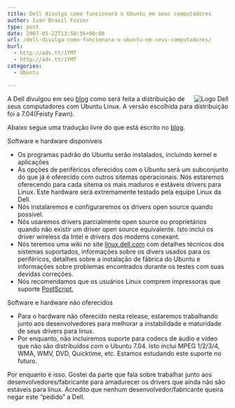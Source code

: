 ```yaml
---
title: Dell divulga como funcionará o Ubuntu em seus computadores
author: Ivan Brasil Fuzzer
type: post
date: 2007-05-22T13:58:56+00:00
url: /dell-divulga-como-funcionara-o-ubuntu-em-seus-computadores/
burl:
  - http://ads.tt/1YMT
  - http://ads.tt/1YMT
categories:
  - Ubuntu

---
```

<img src='http://www.fuzzer.com.br/ubuntero/wp-content/uploads/2007/05/dell-logo-redondo-thumb.gif' alt='Logo Dell' align="right" />A Dell divulgou em seu [blog][1] como será feita a distribuição de seus computadores com Ubuntu Linux. A versão escolhida para distribuição foi a 7.04(Feisty Fawn).
  
Abaixo segue uma tradução livre do que está escrito no [blog][1].

Software e hardware disponíveis</p> 

  * Os programas padrão do Ubuntu serão instalados, incluindo kernel e aplicações
  * As opções de periféricos oferecidos com o Ubuntu será um subconjunto do que já é oferecido com outros sitemas operacionais. Nós estaremos oferecendo para cada sitema os mais maduros e estáveis drivers para Linux. Este hardware será extremamente testado pela equipe Linux da Dell.
  * Nós instalaremos e configuraremos os drivers open source quando possível.
  * Nós usaremos drivers parcialmente open source ou proprietários quando não existir um driver open source equivalente. Isto inclui os driver wireless da Intel e drivers dos modems conexant.
  * Nós teremos uma wiki no site [linux.dell.com][2] com detalhes técnicos dos sistemas suportados, informações sobre os divers usados para os periféricos, detalhes sobre a instalação de fábrica do Ubuntu e informações sobre problemas encontrados durante os testes com suas devidas correções.
  * Nós recomendamos que os usuários Linux comprem impressoras que suporte [PostScript.][3]

Software e hardware não oferecidos</p> 

  * Para o hardware não oferecido nesta release, estaremos trabalhando junto aos desenvolvedores para melhorar a instabilidade e maturidade de seus drivers para linux.
  * Por enquanto, não incluiremos suporte para codecs de áudio e vídeo que não são distribuídos com o Ubuntu 7.04. Isto inclui MPEG 1/2/3/4, WMA, WMV, DVD, Quicktime, etc. Estamos estudando este suporte no futuro.

Por enquanto é isso. Gostei da parte que fala sobre trabalhar junto aos desenvolvedores/fabricante para amadurecer os drivers que ainda não são estáveis para linux. Acredito que nenhum desenvolvedor/fabricante queira negar este &#8220;pedido&#8221; a Dell.

 [1]: http://direct2dell.com/one2one/archive/2007/05/21/15563.aspx
 [2]: http://linux.dell.com
 [3]: http://search.dell.com/results.aspx?s=gen&c=us&l=en&cs=&k=dell+postscript&cat=all